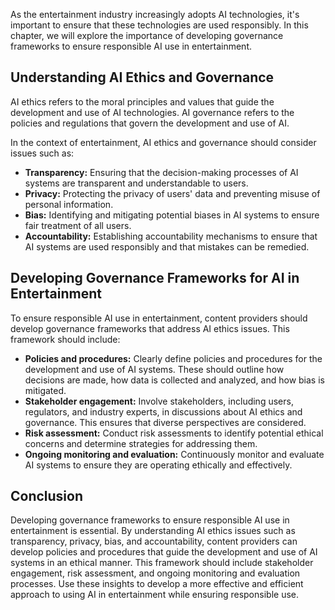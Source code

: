 
As the entertainment industry increasingly adopts AI technologies, it's important to ensure that these technologies are used responsibly. In this chapter, we will explore the importance of developing governance frameworks to ensure responsible AI use in entertainment.

Understanding AI Ethics and Governance
--------------------------------------

AI ethics refers to the moral principles and values that guide the development and use of AI technologies. AI governance refers to the policies and regulations that govern the development and use of AI.

In the context of entertainment, AI ethics and governance should consider issues such as:

* **Transparency:** Ensuring that the decision-making processes of AI systems are transparent and understandable to users.
* **Privacy:** Protecting the privacy of users' data and preventing misuse of personal information.
* **Bias:** Identifying and mitigating potential biases in AI systems to ensure fair treatment of all users.
* **Accountability:** Establishing accountability mechanisms to ensure that AI systems are used responsibly and that mistakes can be remedied.

Developing Governance Frameworks for AI in Entertainment
--------------------------------------------------------

To ensure responsible AI use in entertainment, content providers should develop governance frameworks that address AI ethics issues. This framework should include:

* **Policies and procedures:** Clearly define policies and procedures for the development and use of AI systems. These should outline how decisions are made, how data is collected and analyzed, and how bias is mitigated.
* **Stakeholder engagement:** Involve stakeholders, including users, regulators, and industry experts, in discussions about AI ethics and governance. This ensures that diverse perspectives are considered.
* **Risk assessment:** Conduct risk assessments to identify potential ethical concerns and determine strategies for addressing them.
* **Ongoing monitoring and evaluation:** Continuously monitor and evaluate AI systems to ensure they are operating ethically and effectively.

Conclusion
----------

Developing governance frameworks to ensure responsible AI use in entertainment is essential. By understanding AI ethics issues such as transparency, privacy, bias, and accountability, content providers can develop policies and procedures that guide the development and use of AI systems in an ethical manner. This framework should include stakeholder engagement, risk assessment, and ongoing monitoring and evaluation processes. Use these insights to develop a more effective and efficient approach to using AI in entertainment while ensuring responsible use.

